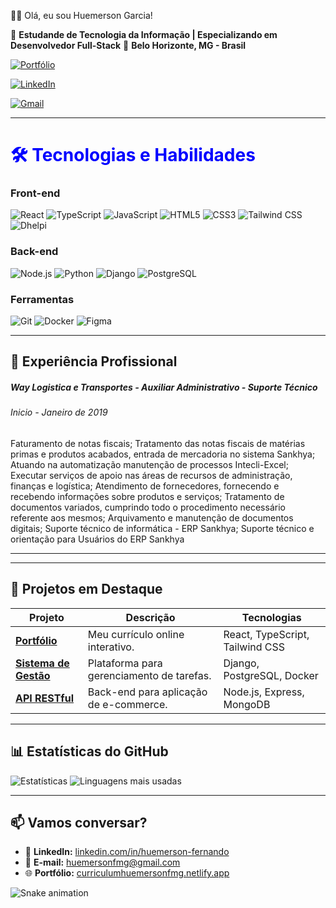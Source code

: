 👨‍⚖️ Olá, eu sou Huemerson Garcia!

💼 **Estudande de Tecnologia da Informação | Especializando em Desenvolvedor Full-Stack**
📍 **Belo Horizonte, MG - Brasil**

[![Portfólio](https://img.shields.io/badge/-Portfólio-000?style=flat&logo=react&logoColor=white)](https://curriculumhuemersonfmg.netlify.app/)

[![LinkedIn](https://img.shields.io/badge/-LinkedIn-0077B5?style=flat&logo=linkedin&logoColor=white)](https://www.linkedin.com/in/huemersonfmg/)

[![Gmail](https://img.shields.io/badge/-Gmail-D14836?style=flat&logo=gmail&logoColor=white)](mailto:huemersonfmg@gmail.com)

---

<h1 style="color: blue;">🛠️ Tecnologias e Habilidades</h1>

### **Front-end**
![React](https://img.shields.io/badge/-React-61DAFB?logo=react&logoColor=black)
![TypeScript](https://img.shields.io/badge/-TypeScript-3178C6?logo=typescript&logoColor=white)
![JavaScript](https://img.shields.io/badge/-JavaScript-F7DF1E?logo=javascript&logoColor=black)
![HTML5](https://img.shields.io/badge/-HTML5-E34F26?logo=html5&logoColor=white)
![CSS3](https://img.shields.io/badge/-CSS3-1572B6?logo=css3&logoColor=white)
![Tailwind CSS](https://img.shields.io/badge/-Tailwind_CSS-06B6D4?logo=tailwind-css&logoColor=white)
![Dhelpi](https://img.shields.io/badge/-Dhelpi-8A2BE2?logo=github&logoColor=white)

### **Back-end**
![Node.js](https://img.shields.io/badge/-Node.js-339933?logo=node.js&logoColor=white)
![Python](https://img.shields.io/badge/-Python-3776AB?logo=python&logoColor=white)
![Django](https://img.shields.io/badge/-Django-092E20?logo=django&logoColor=white)
![PostgreSQL](https://img.shields.io/badge/-PostgreSQL-4169E1?logo=postgresql&logoColor=white)

### **Ferramentas**
![Git](https://img.shields.io/badge/-Git-F05032?logo=git&logoColor=white)
![Docker](https://img.shields.io/badge/-Docker-2496ED?logo=docker&logoColor=white)
![Figma](https://img.shields.io/badge/-Figma-F24E1E?logo=figma&logoColor=white)

---

## 📌 **Experiência Profissional**

<div class="w3-container">
    <h5 class="w3-opacity"><b>Way Logistica e Transportes - Auxiliar Administrativo - Suporte Técnico</b></h5>
    <h6 class="w3-text-teal"><i class="fa fa-calendar fa-fw w3-margin-right"></i>Inicio - <span class="w3-tag w3-teal w3-round">Janeiro de 2019 </span></h6>
    <p>Faturamento de notas fiscais; Tratamento das notas fiscais de matérias primas e produtos acabados,
      entrada de mercadoria no sistema Sankhya; Atuando na automatização manutenção de processos Intecli-Excel;
      Executar serviços de apoio nas áreas de recursos de administração,
      finanças e logística; Atendimento de fornecedores, fornecendo e recebendo informações sobre produtos e serviços;
      Tratamento de documentos variados, cumprindo todo o procedimento necessário referente aos mesmos;
      Arquivamento e manutenção de documentos digitais;
      Suporte técnico de informática - ERP Sankhya;
      Suporte técnico e orientação para Usuários do ERP Sankhya</p>
    <hr>
  </div>

---

## 🚀 **Projetos em Destaque**

| Projeto | Descrição | Tecnologias |
|---------|-----------|-------------|
| **[Portfólio](https://curriculumhuemersonfmg.netlify.app/)** | Meu currículo online interativo. | React, TypeScript, Tailwind CSS |
| **[Sistema de Gestão]()** | Plataforma para gerenciamento de tarefas. | Django, PostgreSQL, Docker |
| **[API RESTful]()** | Back-end para aplicação de e-commerce. | Node.js, Express, MongoDB |

---

## 📊 **Estatísticas do GitHub**

![Estatísticas](https://github-readme-stats.vercel.app/api?username=huemersonfmg&show_icons=true&theme=dracula&hide_border=true)
![Linguagens mais usadas](https://github-readme-stats.vercel.app/api/top-langs/?username=huemersonfmg&layout=compact&theme=dracula&hide_border=true)

---

## 📫 **Vamos conversar?**
- 💼 **LinkedIn:** [linkedin.com/in/huemerson-fernando](https://www.linkedin.com/in/huemerson-fernando/)
- 📧 **E-mail:** [huemersonfmg@gmail.com](mailto:huemersonfmg@gmail.com)
- 🌐 **Portfólio:** [curriculumhuemersonfmg.netlify.app](https://curriculumhuemersonfmg.netlify.app/)

![Snake animation](https://github.com/huemersonfmg/huemersonfmg/blob/output/github-contribution-grid-snake.svg)
